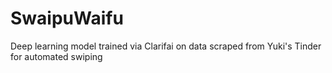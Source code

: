 # SwaipuWaifu
Deep learning model trained via Clarifai on data scraped from Yuki's Tinder for automated swiping
